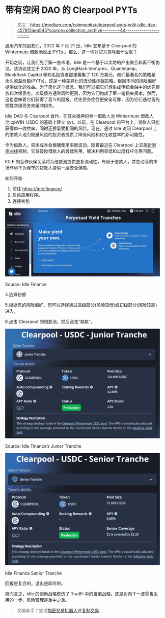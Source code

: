 # 带有空闲 DAO 的 Clearpool PYTs

> 原文：<https://medium.com/coinmonks/clearpool-pyts-with-idle-dao-c579f3aea545?source=collection_archive---------44----------------------->

通用汽车的朋友们，2022 年 7 月 21 日，Idle 宣布基于 Clearpool 的 Wintermute 借款池[推出 PYTs](/idle-finance/the-rise-of-risk-hedging-uncollateralized-loans-clearpool-pyts-36d92b343c47) 。那么，这一切对贷方意味着什么呢？

开始之前，让我们先了解一些术语。Idle 是一个基于以太坊的产出聚合和再平衡协议。该协议成立于 2020 年，从 LongHash Ventures、Quantstamp、BlockRock Capital 等知名投资者那里筹集了 120 万美元。他们最著名的策略是永久收益份额(PYTs)，这是一种差异化的流动性挖掘策略，根据不同的风险偏好提供优化的收益。为了简化这个概念，我们可以把它们想象成传统金融中的优先债务和次级债务。次级债务通常风险更高，因为它们构成了第一笔损失资本，然而，这也意味着它们获得了高%的回报。优先债务往往更安全可靠，因为它们通过首先牺牲次级债务来缓冲损失。

Idle DAO 与 Clearpool 合作，在其未抵押的单一借款人池 Wintermute 借款人池:cpWIN-USDC 的基础上建立 pyt。以前，在 Clearpool 的平台上，贷款人只能获得单一收益率，同时还要承受相同的风险。现在，通过 Idle 访问 Clearpool 上的借款人池为规避风险的投资者提供了降低风险和优化收益率的新可能性。

作为借款人，资本成本会根据使用率而波动。随着最近在 Clearpool 上实施[新利率曲线](/clearpool-finance/new-interest-curve-mechanism-9a1a5191977f)机制，它将鼓励借款人的最佳利用，解决利用率低和过度杠杆化等问题。

IDLE 的合作伙伴关系将为借款池提供更多流动性，有利于借款人，并在动荡的市场环境下为保守的贷款人提供一层安全保障。

如何开始:

1.  前往 https://idle.finance/
2.  启动应用程序。
3.  连接钱包

![](img/fbd12441716e41e893e38e1de6fddaf7.png)

Source: Idle Finance

4.选择份额

5.根据您的风险偏好，您可以选择通过高级部分(风险较低)或初级部分(风险较高)进入。

6.点击 Clearpool 的借款池，然后点击“存款”。

![](img/51188b47bb212466f4ac0d436232bed6.png)

Source: Idle Finance’s Junior Tranche

![](img/50dfc9cb6e794765ce74dbeb2a9af7c0.png)

Idle Finance Senior Tranche

回报是复合的，退出是即时的。

简而言之，Idle 的创新战略模仿了 TradFi 中的当前战略，这是迈向下一波零售采用的一步，风险管理是重中之重。

> 交易新手？尝试[加密交易机器人](/coinmonks/crypto-trading-bot-c2ffce8acb2a)或[复制交易](/coinmonks/top-10-crypto-copy-trading-platforms-for-beginners-d0c37c7d698c)